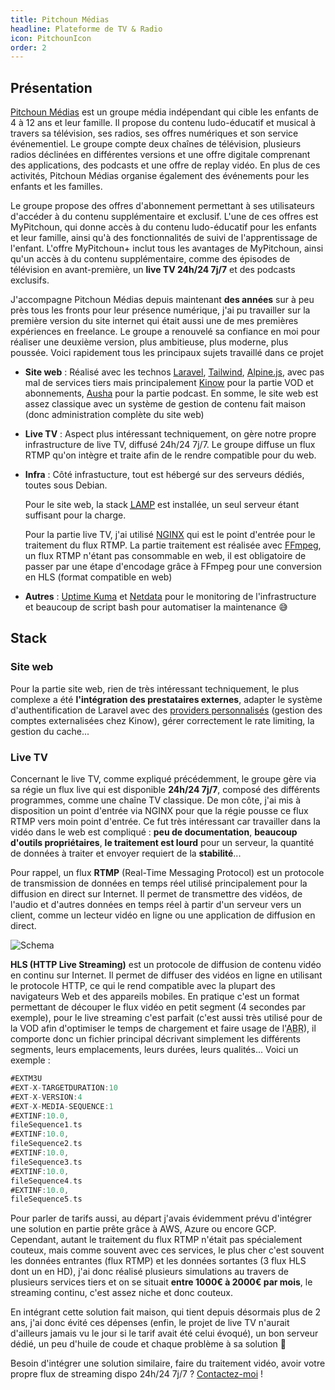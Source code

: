 ```yaml
---
title: Pitchoun Médias
headline: Plateforme de TV & Radio
icon: PitchounIcon
order: 2
---
```


## Présentation

<a href="https://pitchoun-medias.fr" target="_blank">Pitchoun Médias</a> est un groupe média indépendant qui cible les enfants de 4 à 12 ans et leur famille. Il propose du contenu ludo-éducatif et musical à travers sa télévision, ses radios, ses offres numériques et son service événementiel. Le groupe compte deux chaînes de télévision, plusieurs radios déclinées en différentes versions et une offre digitale comprenant des applications, des podcasts et une offre de replay vidéo. En plus de ces activités, Pitchoun Médias organise également des événements pour les enfants et les familles.

Le groupe propose des offres d'abonnement permettant à ses utilisateurs d'accéder à du contenu supplémentaire et exclusif. L'une de ces offres est MyPitchoun, qui donne accès à du contenu ludo-éducatif pour les enfants et leur famille, ainsi qu'à des fonctionnalités de suivi de l'apprentissage de l'enfant. L'offre MyPitchoun+ inclut tous les avantages de MyPitchoun, ainsi qu'un accès à du contenu supplémentaire, comme des épisodes de télévision en avant-première, un **live TV 24h/24 7j/7** et des podcasts exclusifs.

J'accompagne Pitchoun Médias depuis maintenant **des années** sur à peu près tous les fronts pour leur présence numérique, j'ai pu travailler sur la première version du site internet qui était aussi une de mes premières expériences en freelance. Le groupe a renouvelé sa confiance en moi pour réaliser une deuxième version, plus ambitieuse, plus moderne, plus poussée. Voici rapidement tous les principaux sujets travaillé dans ce projet

- **Site web** : Réalisé avec les technos <a href="https://laravel.com" target="_blank">Laravel</a>, <a href="https://tailwindcss.com" target="_blank">Tailwind</a>, <a href="https://alpinejs.dev" target="_blank">Alpine.js</a>, avec pas mal de services tiers mais principalement <a href="https://fr.kinow.com" target="_blank">Kinow</a> pour la partie VOD et abonnements, <a href="https://www.ausha.co/fr/" target="_blank">Ausha</a> pour la partie podcast. En somme, le site web est assez classique avec un système de gestion de contenu fait maison (donc administration complète du site web)
- **Live TV** : Aspect plus intéressant techniquement, on gère notre propre infrastructure de live TV, diffusé 24h/24 7j/7. Le groupe diffuse un flux RTMP qu'on intègre et traite afin de le rendre compatible pour du web.
- **Infra** : Côté infrastucture, tout est hébergé sur des serveurs dédiés, toutes sous Debian.

  Pour le site web, la stack <abbr title="Linux Apache MariaDB PHP"><a href="https://fr.wikipedia.org/wiki/LAMP" target="_blank">LAMP</a></abbr> est installée, un seul serveur étant suffisant pour la charge.

  Pour la partie live TV, j'ai utilisé <a href="https://www.nginx.com" target="_blank">NGINX</a> qui est le point d'entrée pour le traitement du flux RTMP. La partie traitement est réalisée avec <a href="https://ffmpeg.org" target="_blank">FFmpeg</a>, un flux RTMP n'étant pas consommable en web, il est obligatoire de passer par une étape d'encodage grâce à FFmpeg pour une conversion en HLS (format compatible en web)
- **Autres** : <a href="https://github.com/louislam/uptime-kuma" target="_blank">Uptime Kuma</a> et <a href="https://github.com/netdata/netdata" target="_blank">Netdata</a> pour le monitoring de l'infrastructure et beaucoup de script bash pour automatiser la maintenance 😅

## Stack

### Site web

Pour la partie site web, rien de très intéressant techniquement, le plus complexe a été **l'intégration des prestataires externes**, adapter le système d'authentification de Laravel avec des <a href="https://laravel.com/docs/9.x/authentication#adding-custom-user-providers" target="_blank">providers personnalisés</a> (gestion des comptes externalisées chez Kinow), gérer correctement le rate limiting, la gestion du cache...

### Live TV

Concernant le live TV, comme expliqué précédemment, le groupe gère via sa régie un flux live qui est disponible **24h/24 7j/7**, composé des différents programmes, comme une chaîne TV classique. De mon côte, j'ai mis à disposition un point d'entrée via NGINX pour que la régie pousse ce flux RTMP vers moin point d'entrée. Ce fut très intéressant car travailler dans la vidéo dans le web est compliqué : **peu de documentation**, **beaucoup d'outils propriétaires**, **le traitement est lourd** pour un serveur, la quantité de données à traiter et envoyer requiert de la **stabilité**...

Pour rappel, un flux **RTMP** (Real-Time Messaging Protocol) est un protocole de transmission de données en temps réel utilisé principalement pour la diffusion en direct sur Internet. Il permet de transmettre des vidéos, de l'audio et d'autres données en temps réel à partir d'un serveur vers un client, comme un lecteur vidéo en ligne ou une application de diffusion en direct.

![Schema](/cases/pitchoun/schema.png)

**HLS (HTTP Live Streaming)** est un protocole de diffusion de contenu vidéo en continu sur Internet. Il permet de diffuser des vidéos en ligne en utilisant le protocole HTTP, ce qui le rend compatible avec la plupart des navigateurs Web et des appareils mobiles. En pratique c'est un format permettant de découper le flux vidéo en petit segment (4 secondes par exemple), pour le live streaming c'est parfait (c'est aussi très utilisé pour de la VOD afin d'optimiser le temps de chargement et faire usage de l'<abbr title="Adaptative Bitrate">ABR</abbr>), il comporte donc un fichier principal décrivant simplement les différents segments, leurs emplacements, leurs durées, leurs qualités... Voici un exemple :

```swift
#EXTM3U
#EXT-X-TARGETDURATION:10
#EXT-X-VERSION:4
#EXT-X-MEDIA-SEQUENCE:1
#EXTINF:10.0,
fileSequence1.ts
#EXTINF:10.0,
fileSequence2.ts
#EXTINF:10.0,
fileSequence3.ts
#EXTINF:10.0,
fileSequence4.ts
#EXTINF:10.0,
fileSequence5.ts
```

Pour parler de tarifs aussi, au départ j'avais évidemment prévu d'intégrer une solution en partie prête grâce à AWS, Azure ou encore GCP. Cependant, autant le traitement du flux RTMP n'était pas spécialement couteux, mais comme souvent avec ces services, le plus cher c'est souvent les données entrantes (flux RTMP) et les données sortantes (3 flux HLS dont un en HD), j'ai donc réalisé plusieurs simulations au travers de plusieurs services tiers et on se situait **entre 1000€ à 2000€ par mois**, le streaming continu, c'est assez niche et donc couteux.

En intégrant cette solution fait maison, qui tient depuis désormais plus de 2 ans, j'ai donc évité ces dépenses (enfin, le projet de live TV n'aurait d'ailleurs jamais vu le jour si le tarif avait été celui évoqué), un bon serveur dédié, un peu d'huile de coude et chaque problème à sa solution 🥳

Besoin d'intégrer une solution similaire, faire du traitement vidéo, avoir votre propre flux de streaming dispo 24h/24 7j/7 ? <a href="mailto:contact@gregory-gerard.dev">Contactez-moi</a> !
